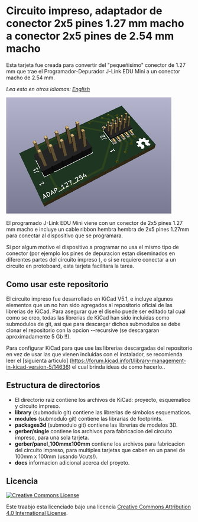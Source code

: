 # Circuito impreso,  adaptador de conector 2x5 pines 1.27 mm macho a conector 2x5 pines  de 2.54 mm  macho

Esta tarjeta fue creada para convertir del "pequeñisimo" conector  de 1.27 mm que trae el  Programador-Depurador J-Link EDU Mini a un conector macho de 2.54 mm.

*Lea esto en otros idiomas: [English](../README.md)*

![PCB 3D picture](pcb3d.png)

El programado  J-Link EDU Mini viene con un conector de  2x5 pines  1.27 mm macho e incluye un cable ribbon hembra hembra de 2x5 pines 1.27mm para conectar al dispositivo que se programara.

Si por algum motivo el dispositivo a programar no usa el mismo tipo de conector (por ejemplo los pines de depuracion estan diseminados en diferentes partes del circuito impreso ), o si se requiere conectar a un circuito en protoboard, esta tarjeta facilitara la tarea. 
## Como usar este repositorio

El circuito impreso fue desarrollado en KiCad V5.1, e incluye algunos elementos que un no han sido agregados al repositorio oficial de las librerias de KiCad.  Para asegurar que el diseño puede ser editado tal cual como se creo, todas las librerias de KiCad han sido incluidas como submodulos de git, asi que para descargar dichos submodulos se debe clonar el repositorio con la opcion  --recursive  (se descargaran aproximadamente 5 Gb !!).

Para configurar KiCad para que use las librerias descargadas del repositorio en vez de usar las que vienen incluidas con el instalador, se recomienda leer el [siguienta articulo] (https://forum.kicad.info/t/library-management-in-kicad-version-5/14636) el cual brinda ideas de como hacerlo..

## Estructura de directorios

* El directorio raiz contiene los archivos de  KiCad: proyecto, esquematico y circuito impreso.
* __library__  (submodulo git) contiene las librerias de simbolos esquematicos.
* __modules__  (submodulo git) contiene las librarias de footprints.
* __packages3d__ (submodulo git) contiene las librerias de modelos 3D.
* __gerber/single__ contiene los archivos para fabricacion del circuito impreso, para una sola tarjeta.
* __gerber/panel_100mmx100mm__ contiene los archivos para fabricacion del circuito impreso, para multiples tarjetas que caben en un panel de  100mm x 100mm  (usando Vcuts!).
* __docs__ informacion adicional acerca del proyeto.

## Licencia

[![Creative Commons License](https://i.creativecommons.org/l/by/4.0/88x31.png)](http://creativecommons.org/licenses/by/4.0/)

Este traabjo esta licenciado bajo una licencia [Creative Commons Attribution 4.0 International License](http://creativecommons.org/licenses/by/4.0/).
